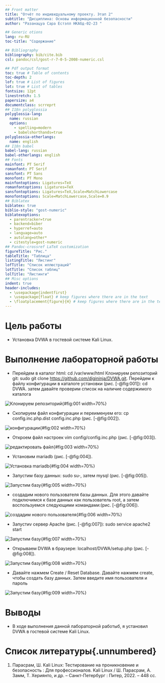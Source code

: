 ```yaml
---
## Front matter
title: "Отчёт по индивидуальному проекту. Этап 2" 
subtitle: "Дисциплина: Основы информационной безопасности"
author: "Разанацуа Сара Естэлл НКАбд-02-23 "

## Generic otions
lang: ru-RU
toc-title: "Содержание"

## Bibliography
bibliography: bib/cite.bib
csl: pandoc/csl/gost-r-7-0-5-2008-numeric.csl

## Pdf output format
toc: true # Table of contents
toc-depth: 2
lof: true # List of figures
lot: true # List of tables
fontsize: 12pt
linestretch: 1.5
papersize: a4
documentclass: scrreprt
## I18n polyglossia
polyglossia-lang:
  name: russian
  options:
	- spelling=modern
	- babelshorthands=true
polyglossia-otherlangs:
  name: english
## I18n babel
babel-lang: russian
babel-otherlangs: english
## Fonts
mainfont: PT Serif
romanfont: PT Serif
sansfont: PT Sans
monofont: PT Mono
mainfontoptions: Ligatures=TeX
romanfontoptions: Ligatures=TeX
sansfontoptions: Ligatures=TeX,Scale=MatchLowercase
monofontoptions: Scale=MatchLowercase,Scale=0.9
## Biblatex
biblatex: true
biblio-style: "gost-numeric"
biblatexoptions:
  - parentracker=true
  - backend=biber
  - hyperref=auto
  - language=auto
  - autolang=other*
  - citestyle=gost-numeric
## Pandoc-crossref LaTeX customization
figureTitle: "Рис."
tableTitle: "Таблица"
listingTitle: "Листинг"
lofTitle: "Список иллюстраций"
lotTitle: "Список таблиц"
lolTitle: "Листинги"
## Misc options
indent: true
header-includes:
  - \usepackage{indentfirst}
  - \usepackage{float} # keep figures where there are in the text
  - \floatplacement{figure}{H} # keep figures where there are in the text
---
```


# Цель работы

- Установка DVWA в гостевой системе Kali Linux.

# Выполнение лабораторной работы

- Перейдем в каталог html: cd /var/www/html Клонируем репозиторий git: sudo git clone https://github.com/digininja/DVWA.git. Перейдем к файлу конфигурации в каталоге установки (рис. [-@fig:001]): cd DVWA. затем давайте проверим список на наличие содержимого каталога

![Клонируем репозиторий](image/1.jpg){#fig:001 width=70%}

- Скопируем файл конфигурации и переименуем его: cp config.inc.php.dist config.inc.php (рис. [-@fig:002]). 

![конфигурации](image/2.jpg){#fig:002 width=70%}

- Откроем файл настроек vim  config/config.inc.php (рис. [-@fig:003]).

![редактировать файл ](image/3.jpg){#fig:003 width=70%}

- Установим mariadb (рис. [-@fig:004]).

![Установка mariadb ](image/4.jpg){#fig:004 width=70%}

- Запустим базу данных: sudo su-, затем mysql (рис. [-@fig:005]).

![Запустим базу ](image/5.jpg){#fig:005 width=70%}

- создадим нового пользователя базы данных. Для этого давайте подключимся к базе данных как пользователь root, а затем воспользуемся следующими командами:(рис. [-@fig:006]).

![создадим нового пользователя ](image/6.jpg){#fig:006 width=70%}

- Запустиv сервер Apache (рис. [-@fig:007]): sudo service apache2 start

![Запустим базу ](image/7.jpg){#fig:007 width=70%}

- Открываем DVWA в браузере: localhost/DVWA/setup.php (рис. [-@fig:008]).

![Запустим базу ](image/8.jpg){#fig:008 width=70%}

- Давайте нажмем Create / Reset Database. Давайте нажмем create, чтобы создать базу данных. Затем введите имя пользователя и пароль

![Запустим базу ](image/9.jpg){#fig:009 width=70%}

# Выводы

- В ходе выполнения данной лабораторной работыб, я установил DVWA в гостевой системе Kali Linux.

# Список литературы{.unnumbered}

1. Парасрам, Ш. Kali Linux: Тестирование на проникновение и безопасность : Для профессионалов. Kali Linux / Ш. Парасрам, А. Замм, Т. Хериянто, и др. – Санкт-Петербург : Питер, 2022. – 448 сс.

